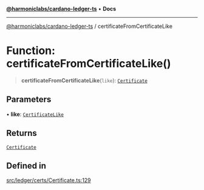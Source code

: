 [**@harmoniclabs/cardano-ledger-ts**](../README.md) • **Docs**

***

[@harmoniclabs/cardano-ledger-ts](../globals.md) / certificateFromCertificateLike

# Function: certificateFromCertificateLike()

> **certificateFromCertificateLike**(`like`): [`Certificate`](../type-aliases/Certificate.md)

## Parameters

• **like**: [`CertificateLike`](../type-aliases/CertificateLike.md)

## Returns

[`Certificate`](../type-aliases/Certificate.md)

## Defined in

[src/ledger/certs/Certificate.ts:129](https://github.com/HarmonicLabs/cardano-ledger-ts/blob/94dd590ffe94133126b0d8d49920fc7b002e1975/src/ledger/certs/Certificate.ts#L129)
